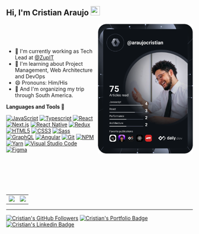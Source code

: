 ## Hi, I'm Cristian Araujo <img src="https://media.giphy.com/media/hvRJCLFzcasrR4ia7z/giphy.gif" width="25px" height="25px"></a>

<div align="left">
  <a href="https://api.daily.dev/get?r=araujocristian" target="_blank">
    <img
      width="256"
      align="right"
      src="https://github.com/araujocristian/araujocristian/blob/master/devcard.svg"
      alt="Cristian Araujo's Dev Card"
    />
  </a>
</div>

<br />
<br />
<br />
 
- 🔭 I'm currently working as Tech Lead at [@ZupIT](https://github.com/ZupIT)
- 🌱 I'm learning about Project Management, Web Architecture and DevOps
- 😄 Pronouns: Him/His
- 🧳 And I'm organizing my trip through South America.


**Languages and Tools 🚀**

<a target="_blank" rel="noopener noreferrer" href="https://developer.mozilla.org/en-US/docs/Web/JavaScript" title="JavaScript"><img src="https://github.com/tomchen/stack-icons/blob/master/logos/javascript.svg" alt="JavaScript" width="21px" height="21px"></a>
<a target="_blank" rel="noopener noreferrer" href="https://www.typescriptlang.org/" title="Typescript"><img src="https://github.com/tomchen/stack-icons/blob/master/logos/typescript-icon.svg" alt="Typescript" width="21px" height="21px"></a>
<a target="_blank" rel="noopener noreferrer" href="https://reactjs.org/" title="React"><img src="https://github.com/tomchen/stack-icons/blob/master/logos/react.svg" alt="React" width="21px" height="21px"></a>
<a target="_blank" rel="noopener noreferrer" href="https://zeit.co/next" title="Next.js"><img src="https://seeklogo.com/images/N/next-js-logo-8FCFF51DD2-seeklogo.com.png" alt="Next.js" width="21px" height="21px"></a>
<a target="_blank" rel="noopener noreferrer" target="_blank" rel="noopener noreferrer" href="https://reactnative.dev/" title="React Native"><img src="https://github.com/tomchen/stack-icons/blob/master/logos/react.svg" alt="React Native" width="21px" height="21px"></a>
<a target="_blank" rel="noopener noreferrer" target="_blank" rel="noopener noreferrer" target="_blank" rel="noopener noreferrer" href="https://redux.js.org/" title="Redux"><img src="https://github.com/tomchen/stack-icons/blob/master/logos/redux.svg" alt="Redux" width="21px" height="21px"></a>
<a target="_blank" rel="noopener noreferrer" target="_blank" rel="noopener noreferrer" href="https://www.w3.org/TR/html5/" title="HTML5"><img src="https://github.com/tomchen/stack-icons/blob/master/logos/html-5.svg" alt="HTML5" width="21px" height="21px"></a>
<a target="_blank" rel="noopener noreferrer" href="https://www.w3.org/TR/CSS/" title="CSS3"><img src="https://github.com/tomchen/stack-icons/blob/master/logos/css-3.svg" alt="CSS3" width="21px" height="21px"></a>
<a target="_blank" rel="noopener noreferrer" href="https://sass-lang.com/" title="Sass"><img src="https://github.com/tomchen/stack-icons/blob/master/logos/sass.svg" alt="Sass" width="21px" height="21px"></a>
<a target="_blank" rel="noopener noreferrer" href="https://graphql.org/" title="GraphQL"><img src="https://github.com/tomchen/stack-icons/blob/master/logos/graphql.svg" alt="GraphQL" width="21px" height="21px"></a>
<a target="_blank" rel="noopener noreferrer" href="https://angular.io/" title="Angular"><img src="https://github.com/tomchen/stack-icons/blob/master/logos/angular-icon.svg" alt="Angular" width="21px" height="21px"></a>
<a target="_blank" rel="noopener noreferrer" href="https://git-scm.com/" title="Git"><img src="https://github.com/tomchen/stack-icons/blob/master/logos/git-icon.svg" alt="Git" width="21px" height="21px"></a>
<a target="_blank" rel="noopener noreferrer" href="https://www.npmjs.com/" title="NPM"><img src="https://github.com/tomchen/stack-icons/blob/master/logos/npm.svg" alt="NPM" width="21px" height="21px"></a>
<a target="_blank" rel="noopener noreferrer" href="https://yarnpkg.com/" title="Yarn"><img src="https://github.com/tomchen/stack-icons/blob/master/logos/yarn.svg" alt="Yarn" width="21px" height="21px"></a>
<a target="_blank" rel="noopener noreferrer" href="https://code.visualstudio.com/" title="Visual Studio Code"><img src="https://github.com/tomchen/stack-icons/blob/master/logos/visual-studio-code.svg" alt="Visual Studio Code" width="21px" height="21px"></a>
<a target="_blank" rel="noopener noreferrer" href="http://figma.com" title="Figma"><img src="https://camo.githubusercontent.com/9c25db6c8f2f83863c65be2cc47543020be957662831452aa5a7d6d81129f6fe/68747470733a2f2f63646e2e737667706f726e2e636f6d2f6c6f676f732f6669676d612e737667" alt="Figma" width="21px" height="21px"></a>

<br />
<br />
<br />
<br />
<br />

<table align="center">
  <row>
    <td>
     <!-- Card -->
      <img height='200' src='https://github-readme-stats.vercel.app/api/top-langs/?username=araujocristian&layout=compact&theme=react'>
    </td>
    <td>
      <img height='200' src='https://github-readme-stats.vercel.app/api?username=araujocristian&show_icons=true&theme=react'>
    </td>
  </row>
</table> 

--------------
[![Cristian's GitHub Followers](https://img.shields.io/github/followers/araujocristian?style=flat-square&labelColor=0D0D0D&logo=Github&Color=white)](https://github.com/araujocristian)
[![Cristian's Portfolio Badge](https://img.shields.io/badge/Website-araujocristian.netlify.app-informational?style=flat-square&logo=wolfram&labelColor=0D0D0D&Color=white)](https://araujocristian.netlify.app/)
[![Cristian's Linkedin Badge](https://img.shields.io/badge/-LinkedIn-blue?style=flat-square&logo=Linkedin&logoColor=white&link=https://www.linkedin.com/in/araujocristian/)](https://www.linkedin.com/in/araujocristian/) 
